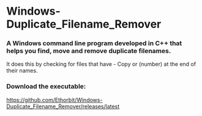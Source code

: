 # Windows-Duplicate_Filename_Remover
### A Windows command line program developed in C++ that helps you find, move and remove duplicate filenames.
It does this by checking for files that have - Copy or (number) at the end of their names.

### Download the executable:
https://github.com/Ethorbit/Windows-Duplicate_Filename_Remover/releases/latest
